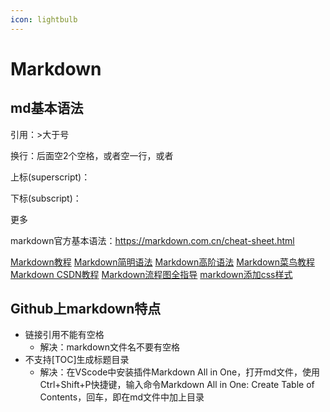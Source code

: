 ```yaml
---
icon: lightbulb
---
```

# Markdown

## md基本语法

引用：>大于号  

换行：后面空2个空格，或者空一行，或者<br/>

上标(superscript)：<sup></sup>

下标(subscript)：<sub></sub>

更多

markdown官方基本语法：https://markdown.com.cn/cheat-sheet.html

[Markdown教程](https://www.zybuluo.com/mdeditor)
[Markdown简明语法](https://www.zybuluo.com/mdeditor?url=https://www.zybuluo.com/static/editor/md-help.markdown)
[Markdown高阶语法](https://www.zybuluo.com/mdeditor?url=https://www.zybuluo.com/static/editor/md-help.markdown#cmd-markdown-%E9%AB%98%E9%98%B6%E8%AF%AD%E6%B3%95%E6%89%8B%E5%86%8C)
[Markdown菜鸟教程](https://www.runoob.com/markdown/md-advance.html)
[Markdown CSDN教程](https://blog.csdn.net/qq_40818172/article/details/126260661)
[Markdown流程图全指导](https://baijiahao.baidu.com/s?id=1680509829195209918&wfr=spider&for=pc)
[markdown添加css样式](https://www.cnblogs.com/garyyan/p/8329343.html)

## Github上markdown特点

- 链接引用不能有空格 <br/>
  - 解决：markdown文件名不要有空格 <br/>
- 不支持[TOC]生成标题目录 <br/>
  - 解决：在VScode中安装插件Markdown All in One，打开md文件，使用Ctrl+Shift+P快捷键，输入命令Markdown All in One: Create Table of Contents，回车，即在md文件中加上目录